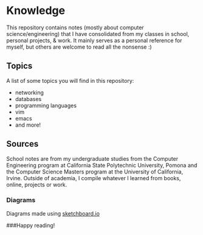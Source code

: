 # Knowledge
This repository contains notes (mostly about computer science/engineering) that I have consolidated from my classes in school, personal projects, & work. It mainly serves as a personal reference for myself, but others are welcome to read all the nonsense :)

## Topics
A list of some topics you will find in this repository:
  * networking
  * databases
  * programming languages
  * vim
  * emacs
  * and more!
  
## Sources
School notes are from my undergraduate studies from the Computer Engineering program at California State Polytechnic University, Pomona and the Computer Science Masters program at the University of California, Irvine. Outside of academia, I compile whatever I learned from books, online, projects or work. 

### Diagrams
Diagrams made using [sketchboard.io](https://sketchboard.io)

###Happy reading!
